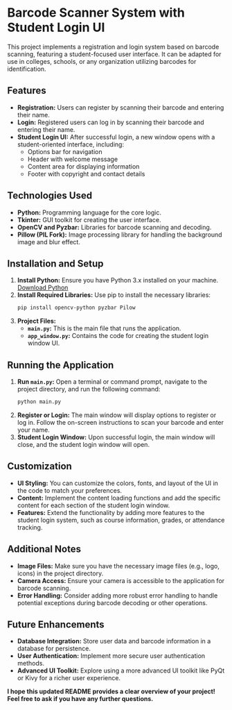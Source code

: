 # Barcode Scanner System with Student Login UI

This project implements a registration and login system based on barcode scanning, featuring a student-focused user interface. It can be adapted for use in colleges, schools, or any organization utilizing barcodes for identification.

## Features

*   **Registration:** Users can register by scanning their barcode and entering their name. 
*   **Login:**  Registered users can log in by scanning their barcode and entering their name.
*   **Student Login UI:** After successful login, a new window opens with a student-oriented interface, including:
    *   Options bar for navigation
    *   Header with welcome message
    *   Content area for displaying information
    *   Footer with copyright and contact details

## Technologies Used

*   **Python:** Programming language for the core logic.
*   **Tkinter:** GUI toolkit for creating the user interface.
*   **OpenCV and Pyzbar:** Libraries for barcode scanning and decoding. 
*   **Pillow (PIL Fork):** Image processing library for handling the background image and blur effect.

## Installation and Setup

1.  **Install Python:** Ensure you have Python 3.x installed on your machine. [Download Python](https://www.python.org/downloads/)
2.  **Install Required Libraries:** Use pip to install the necessary libraries:
    ```bash
    pip install opencv-python pyzbar Pilow
    ```
3.  **Project Files:**
    *   **`main.py`:**  This is the main file that runs the application.
    *   **`app_window.py`:** Contains the code for creating the student login window UI. 

## Running the Application

1.  **Run `main.py`:** Open a terminal or command prompt, navigate to the project directory, and run the following command:
    ```bash
    python main.py
    ```
2.  **Register or Login:**  The main window will display options to register or log in. Follow the on-screen instructions to scan your barcode and enter your name.
3.  **Student Login Window:** Upon successful login, the main window will close, and the student login window will open. 

## Customization

*   **UI Styling:**  You can customize the colors, fonts, and layout of the UI in the code to match your preferences. 
*   **Content:** Implement the content loading functions and add the specific content for each section of the student login window. 
*   **Features:**  Extend the functionality by adding more features to the student login system, such as course information, grades, or attendance tracking. 

## Additional Notes

*   **Image Files:** Make sure you have the necessary image files (e.g., logo, icons) in the project directory. 
*   **Camera Access:** Ensure your camera is accessible to the application for barcode scanning. 
*   **Error Handling:**  Consider adding more robust error handling to handle potential exceptions during barcode decoding or other operations. 

## Future Enhancements

*   **Database Integration:** Store user data and barcode information in a database for persistence.
*   **User Authentication:** Implement more secure user authentication methods.
*   **Advanced UI Toolkit:** Explore using a more advanced UI toolkit like PyQt or Kivy for a richer user experience. 

**I hope this updated README provides a clear overview of your project! Feel free to ask if you have any further questions.**